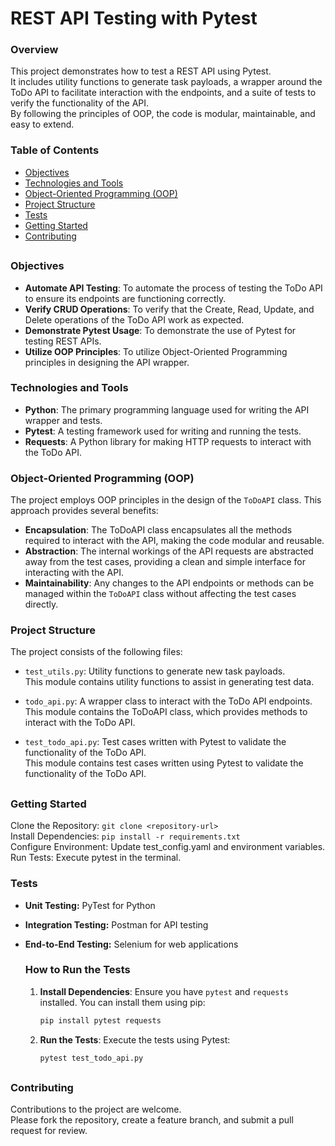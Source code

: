 # REST API Testing with Pytest

### Overview
This project demonstrates how to test a REST API using Pytest.</br>
It includes utility functions to generate task payloads, a wrapper around the ToDo API to facilitate interaction with the endpoints, and a suite of tests to verify the functionality of the API.</br>
By following the principles of OOP, the code is modular, maintainable, and easy to extend.</br>

### Table of Contents
- [Objectives](#Objectives)
- [Technologies and Tools](#technologies-and-tools)
- [Object-Oriented Programming (OOP)](#object-oriented-programming-oop)
- [Project Structure](#project-structure)
- [Tests](#tests)
- [Getting Started](#getting-started)
- [Contributing](#contributing)

##

### Objectives
* **Automate API Testing**: To automate the process of testing the ToDo API to ensure its endpoints are functioning correctly.</br>
* **Verify CRUD Operations**: To verify that the Create, Read, Update, and Delete operations of the ToDo API work as expected.</br>
* **Demonstrate Pytest Usage**: To demonstrate the use of Pytest for testing REST APIs.</br>
* **Utilize OOP Principles**: To utilize Object-Oriented Programming principles in designing the API wrapper.</br>

### Technologies and Tools
* **Python**: The primary programming language used for writing the API wrapper and tests.</br>
* **Pytest**: A testing framework used for writing and running the tests.</br>
* **Requests**: A Python library for making HTTP requests to interact with the ToDo API.</br>

### Object-Oriented Programming (OOP)
The project employs OOP principles in the design of the `ToDoAPI` class. This approach provides several benefits:

* **Encapsulation**: The ToDoAPI class encapsulates all the methods required to interact with the API, making the code modular and reusable.
* **Abstraction**: The internal workings of the API requests are abstracted away from the test cases, providing a clean and simple interface for interacting with the API.
* **Maintainability**: Any changes to the API endpoints or methods can be managed within the `ToDoAPI` class without affecting the test cases directly.

### Project Structure
The project consists of the following files:

* `test_utils.py`: Utility functions to generate new task payloads.</br>
This module contains utility functions to assist in generating test data.</br>
* `todo_api.py`: A wrapper class to interact with the ToDo API endpoints.</br>
This module contains the ToDoAPI class, which provides methods to interact with the ToDo API.</br>

* `test_todo_api.py`: Test cases written with Pytest to validate the functionality of the ToDo API.</br>
This module contains test cases written using Pytest to validate the functionality of the ToDo API.</br>

##

### Getting Started
Clone the Repository: `git clone <repository-url>`</br>
Install Dependencies: `pip install -r requirements.txt`</br>
Configure Environment: Update test_config.yaml and environment variables.</br>
Run Tests: Execute pytest in the terminal.</br>

### Tests
- **Unit Testing:** PyTest for Python
- **Integration Testing:** Postman for API testing
- **End-to-End Testing:** Selenium for web applications

    ### How to Run the Tests
    1. **Install Dependencies**:
    Ensure you have `pytest` and `requests` installed. You can install them using pip:

        ```sh
        pip install pytest requests
        ```

    2. **Run the Tests**:
    Execute the tests using Pytest:

        ```sh
        pytest test_todo_api.py
        ```

##

### Contributing
Contributions to the project are welcome.</br>
Please fork the repository, create a feature branch, and submit a pull request for review.</br>